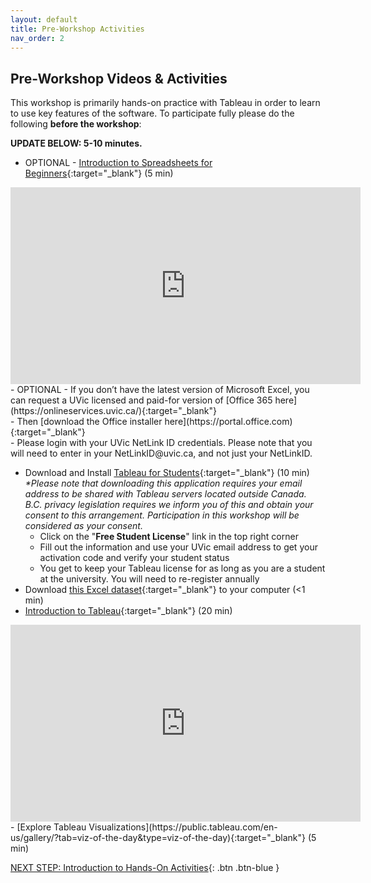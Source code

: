```yaml
---
layout: default
title: Pre-Workshop Activities
nav_order: 2
---
```

## Pre-Workshop Videos & Activities
This workshop is primarily hands-on practice with Tableau in order to learn to use key features of the software. To participate fully please do the following **before the workshop**:

**UPDATE BELOW: 5-10 minutes.**<br>
- OPTIONAL - [Introduction to Spreadsheets for Beginners](https://www.youtube.com/watch?v=rJbf-2XXsuY){:target="_blank"} (5 min)<br>
<iframe width="560" height="315" src="https://www.youtube.com/embed/lYzhgMZii3o" title="YouTube video player" frameborder="0" allow="accelerometer; autoplay; clipboard-write; encrypted-media; gyroscope; picture-in-picture" allowfullscreen></iframe>
- OPTIONAL - If you don’t have the latest version of Microsoft Excel, you can request a UVic licensed and paid-for version of [Office 365 here](https://onlineservices.uvic.ca/){:target="_blank"}<br>
            -  Then [download the Office installer here](https://portal.office.com){:target="_blank"}<br>
            -  Please login with your UVic NetLink ID credentials. Please note that you will need to enter in your NetLinkID@uvic.ca, and not just your NetLinkID.

- Download and Install [Tableau for Students](https://www.tableau.com/academic/students){:target="_blank"} (10 min)<br>
  _*Please note that downloading this application requires your email address to be shared with Tableau servers located outside Canada. B.C. privacy legislation requires we inform you of this and obtain your consent to this arrangement. Participation in this workshop will be considered as your consent._
    - Click on the "**Free Student License**" link in the top right corner
    - Fill out the information and use your UVic email address to get your activation code and verify your student status
    - You get to keep your Tableau license for as long as you are a student at the university. You will need to re-register annually
- Download [this Excel dataset](https://goo.gl/yTDhMB){:target="_blank"} to your computer (<1 min)
- [Introduction to Tableau](https://www.youtube.com/watch?v=jEgVto5QME8){:target="_blank"} (20 min)<br>
<iframe width="560" height="315" src="https://www.youtube.com/embed/jEgVto5QME8" title="YouTube video player" frameborder="0" allow="accelerometer; autoplay; clipboard-write; encrypted-media; gyroscope; picture-in-picture" allowfullscreen></iframe>
- [Explore Tableau Visualizations](https://public.tableau.com/en-us/gallery/?tab=viz-of-the-day&type=viz-of-the-day){:target="_blank"} (5 min)

[NEXT STEP: Introduction to Hands-On Activities](activities-intro.html){: .btn .btn-blue }

